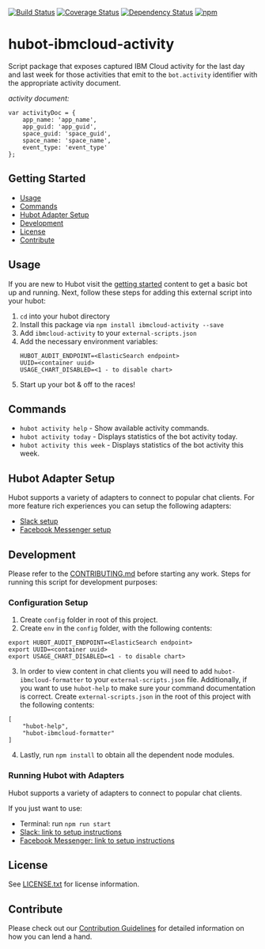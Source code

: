 [![Build Status](https://travis-ci.org/ibm-cloud-solutions/hubot-ibmcloud-activity.svg?branch=master)](https://travis-ci.org/ibm-cloud-solutions/hubot-ibmcloud-activity)
[![Coverage Status](https://coveralls.io/repos/github/ibm-cloud-solutions/hubot-ibmcloud-activity/badge.svg?branch=master)](https://coveralls.io/github/ibm-cloud-solutions/hubot-ibmcloud-activity?branch=master)
[![Dependency Status](https://dependencyci.com/github/ibm-cloud-solutions/hubot-ibmcloud-activity/badge)](https://dependencyci.com/github/ibm-cloud-solutions/hubot-ibmcloud-activity)
[![npm](https://img.shields.io/npm/v/hubot-ibmcloud-activity.svg?maxAge=2592000)](https://www.npmjs.com/package/hubot-ibmcloud-activity)

# hubot-ibmcloud-activity

Script package that exposes captured IBM Cloud activity for the last day and last week for those activities that emit to the `bot.activity` identifier with the appropriate activity document.

_activity document:_
```
var activityDoc = {
	app_name: 'app_name',
	app_guid: 'app_guid',
	space_guid: 'space_guid',
	space_name: 'space_name',
	event_type: 'event_type'
};
```

## Getting Started
  * [Usage](#usage)
  * [Commands](#commands)
  * [Hubot Adapter Setup](#hubot-adapter-setup)
  * [Development](#development)
  * [License](#license)
  * [Contribute](#contribute)

## Usage

If you are new to Hubot visit the [getting started](https://hubot.github.com/docs/) content to get a basic bot up and running.  Next, follow these steps for adding this external script into your hubot:

1. `cd` into your hubot directory
2. Install this package via `npm install ibmcloud-activity --save`
3. Add `ibmcloud-activity` to your `external-scripts.json`
4. Add the necessary environment variables:
   ```
   HUBOT_AUDIT_ENDPOINT=<ElasticSearch endpoint>
   UUID=<container uuid>
   USAGE_CHART_DISABLED=<1 - to disable chart>
   ```
5. Start up your bot & off to the races!


## Commands

- `hubot activity help` - Show available activity commands.
- `hubot activity today` - Displays statistics of the bot activity today.
- `hubot activity this week` - Displays statistics of the bot activity this week.

## Hubot Adapter Setup

Hubot supports a variety of adapters to connect to popular chat clients.  For more feature rich experiences you can setup the following adapters:
- [Slack setup](https://github.com/ibm-cloud-solutions/hubot-ibmcloud-activity/blob/master/docs/adapters/slack.md)
- [Facebook Messenger setup](https://github.com/ibm-cloud-solutions/hubot-ibmcloud-activity/blob/master/docs/adapters/facebook.md)

## Development

Please refer to the [CONTRIBUTING.md](https://github.com/ibm-cloud-solutions/hubot-ibmcloud-activity/blob/master/CONTRIBUTING.md) before starting any work.  Steps for running this script for development purposes:

### Configuration Setup

1. Create `config` folder in root of this project.
2. Create `env` in the `config` folder, with the following contents:
```
export HUBOT_AUDIT_ENDPOINT=<ElasticSearch endpoint>
export UUID=<container uuid>
export USAGE_CHART_DISABLED=<1 - to disable chart>
```
3. In order to view content in chat clients you will need to add `hubot-ibmcloud-formatter` to your `external-scripts.json` file. Additionally, if you want to use `hubot-help` to make sure your command documentation is correct. Create `external-scripts.json` in the root of this project with the following contents:
```
[
	"hubot-help",
	"hubot-ibmcloud-formatter"
]
```
4. Lastly, run `npm install` to obtain all the dependent node modules.

### Running Hubot with Adapters

Hubot supports a variety of adapters to connect to popular chat clients.

If you just want to use:
 - Terminal: run `npm run start`
 - [Slack: link to setup instructions](https://github.com/ibm-cloud-solutions/hubot-ibmcloud-activity/blob/master/docs/adapters/slack.md)
 - [Facebook Messenger: link to setup instructions](https://github.com/ibm-cloud-solutions/hubot-ibmcloud-activity/blob/master/docs/adapters/facebook.md)

## License

See [LICENSE.txt](https://github.com/ibm-cloud-solutions/hubot-ibmcloud-activity/blob/master/LICENSE.txt) for license information.

## Contribute

Please check out our [Contribution Guidelines](https://github.com/ibm-cloud-solutions/hubot-ibmcloud-activity/blob/master/CONTRIBUTING.md) for detailed information on how you can lend a hand.
